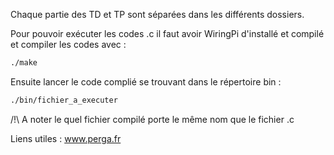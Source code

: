 Chaque partie des TD et TP sont séparées dans les différents dossiers.

Pour pouvoir exécuter les codes .c il faut avoir WiringPi d'installé et compilé et compiler les codes avec :
 
 ```bash 
 ./make
```
Ensuite lancer le code complié se trouvant dans le répertoire bin :

```bash
./bin/fichier_a_executer
```
	
/!\ A noter le quel fichier compilé porte le même nom que le fichier .c



Liens utiles : 
www.perga.fr


